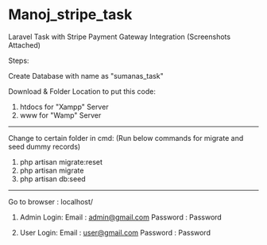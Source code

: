 # Manoj_stripe_task
 Laravel Task with Stripe Payment Gateway Integration (Screenshots Attached)

Steps:

Create Database with name as "sumanas_task"

Download & Folder Location to put this code:

1) htdocs for "Xampp" Server
2) www for "Wamp" Server

**************************************************************

Change to certain folder in cmd: (Run below commands for migrate and seed dummy records)

1) php artisan migrate:reset
2) php artisan migrate
3) php artisan db:seed

**************************************************************

Go to browser : localhost/<project-folder-name>

1) Admin Login:
Email 		: 	admin@gmail.com
Password 	:	Password

2) User Login:
Email 		: 	user@gmail.com
Password 	:	Password
